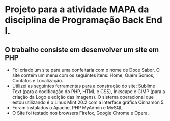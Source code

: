 <h1><strong>Projeto para a atividade MAPA da disciplina de Programação Back End I.</strong></h1>
<h2>O trabalho consiste em desenvolver um site em PHP</h2> 
<ul>
  <li>Foi criado um site para uma confeitaria com o nome de Doce Sabor. O site contém um menu com os seguintes itens: Home, Quem Somos, Contatos e Localização.</li>
  <li>Utilizei as seguintes ferramentas para a construção do site: Sublime Text (para a codificação do PHP, HTML e CSS), Inkscape e GIMP (para a criação da Logo e  edição das imagens). O sistema operacional que estou utilizando é o Linux Mint 20.2 com a interface gráfica Cinnamon 5.</li>
  <li>Foram instalados o Apache, PHP MyAdmin e MySQL</li>
  <li>O Site foi testado nos browsers Firefox, Google Chrome e Opera.</li>
</ul>

